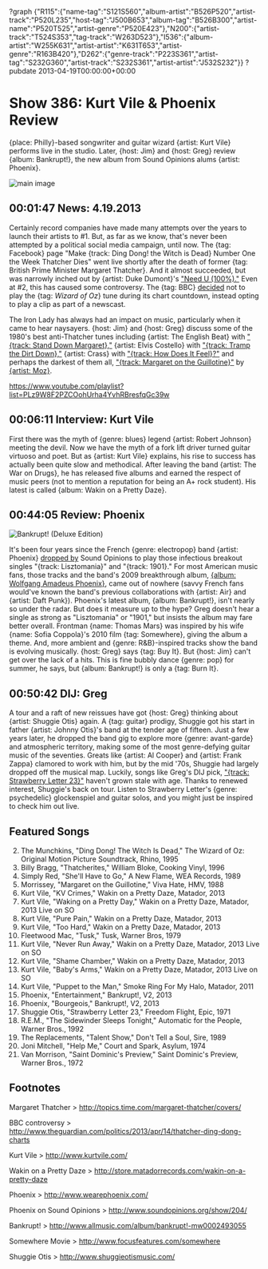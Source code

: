 ?graph {"R115":{"name-tag":"S121S560","album-artist":"B526P520","artist-track":"P520L235","host-tag":"J500B653","album-tag":"B526B300","artist-name":"P520T525","artist-genre":"P520E423"},"N200":{"artist-track":"T524S353","tag-track":"W263D523"},"I536":{"album-artist":"W255K631","artist-artist":"K631T653","artist-genre":"R163B420"},"D262":{"genre-track":"P223S361","artist-tag":"S232G360","artist-track":"S232S361","artist-artist":"J532S232"}}
?pubdate 2013-04-19T00:00:00+00:00

# Show 386: Kurt Vile & Phoenix Review
{place: Philly}-based songwriter and guitar wizard {artist: Kurt Vile} performs live in the studio. Later, {host: Jim} and {host: Greg} review {album: Bankrupt!}, the new album from Sound Opinions alums {artist: Phoenix}.

![main image](http://static.soundopinions.org/images/2013/kurtvile.jpg)

## 00:01:47 News: 4.19.2013
Certainly record companies have made many attempts over the years to launch their artists to #1. But, as far as we know, that's never been attempted by a political social media campaign, until now. The {tag: Facebook} page "Make {track: Ding Dong! the Witch is Dead} Number One the Week Thatcher Dies" went live shortly after the death of former {tag: British Prime Minister Margaret Thatcher}. And it almost succeeded, but was narrowly inched out by {artist: Duke Dumont}'s ["Need U (100%)."](https://www.youtube.com/watch?v=CgTB1ay_nnA) Even at #2, this has caused some controversy. The {tag: BBC} [decided](http://www.bbc.co.uk/blogs/aboutthebbc/posts/Statement-regarding-Radio-1s-Chart-Show-14-April-2013) not to play the {tag: *Wizard of Oz*} tune during its chart countdown, instead opting to play a clip as part of a newscast.

The Iron Lady has always had an impact on music, particularly when it came to hear naysayers. {host: Jim} and {host: Greg} discuss some of the 1980's best anti-Thatcher tunes including {artist: The English Beat} with ["{track: Stand Down Margaret},"]( https://www.youtube.com/watch?v=-K6YWX4OL0o) {artist: Elvis Costello} with ["{track: Tramp the Dirt Down},"](https://www.youtube.com/watch?feature=player_embedded&v=9t4-zDem1Sk) {artist: Crass} with ["{track: How Does It Feel}?"](https://www.youtube.com/watch?feature=player_embedded&v=mIDdvnHQrjk) and perhaps the darkest of them all, ["{track: Margaret on the Guillotine}"](https://www.youtube.com/watch?feature=player_embedded&v=hsq3H_6XuFA) by [{artist: Moz}](http://exclaim.ca/News/morrissey_pens_open_letter_on_thatcher_media_coverage_accuses_british_government_of_dictatorship_tactics).

https://www.youtube.com/playlist?list=PLz9W8F2PZCOohUrha4YvhRBresfqGc39w

## 00:06:11 Interview: Kurt Vile
First there was the myth of {genre: blues} legend {artist: Robert Johnson} meeting the devil. Now we have the myth of a fork lift driver turned guitar virtuoso and poet. But as {artist: Kurt Vile} explains, his rise to success has actually been quite slow and methodical. After leaving the band {artist: The War on Drugs}, he has released five albums and earned the respect of music peers (not to mention a reputation for being an A+ rock student). His latest is called {album: Wakin on a Pretty Daze}. 

## 00:44:05 Review: Phoenix
![Bankrupt! (Deluxe Edition)](http://is5.mzstatic.com/image/thumb/Music/v4/02/72/29/0272292e-9d78-e029-cc7d-44fa97206725/source/600x600bb.jpg "5500360/599818944")

It's been four years since the French {genre: electropop} band {artist: Phoenix} [dropped by](http://www.soundopinions.org/show/204/) Sound Opinions to play those infectious breakout singles "{track: Lisztomania}" and "{track: 1901}." For most American music fans, those tracks and the band's 2009 breakthrough album, [{album: Wolfgang Amadeus Phoenix}](show/185/review/phoenix), came out of nowhere (savvy French fans would've known the band's previous collaborations with {artist: Air} and {artist: Daft Punk}). Phoenix's latest album, {album: Bankrupt!}, isn't nearly so under the radar. But does it measure up to the hype? Greg doesn't hear a single as strong as "Lisztomania" or "1901," but insists the album may fare better overall. Frontman {name: Thomas Mars} was inspired by his wife {name: Sofia Coppola}'s 2010 film {tag: Somewhere}, giving the album a theme. And, more ambient and {genre: R&B}-inspired tracks show the band is evolving musically. {host: Greg} says {tag: Buy It}. But {host: Jim} can't get over the lack of a hits. This is fine bubbly dance {genre: pop} for summer, he says, but {album: Bankrupt!} is only a {tag: Burn It}.


## 00:50:42 DIJ: Greg
A tour and a raft of new reissues have got {host: Greg} thinking about {artist: Shuggie Otis} again. A {tag: guitar} prodigy, Shuggie got his start in father {artist: Johnny Otis}'s band at the tender age of fifteen. Just a few years later, he dropped the band gig to explore more {genre: avant-garde} and atmospheric territory, making some of the most genre-defying guitar music of the seventies. Greats like {artist: Al Cooper} and {artist: Frank Zappa} clamored to work with him, but by the mid '70s, Shuggie had largely dropped off the musical map. Luckily, songs like Greg's DIJ pick, ["{track: Strawberry Letter 23}"](https://www.youtube.com/watch?v=iAPPAJ1sT8g) haven't grown stale with age. Thanks to renewed interest, Shuggie's back on tour. Listen to Strawberry Letter's {genre: psychedelic} glockenspiel and guitar solos, and you might just be inspired to check him out live.


## Featured Songs
2. The Munchkins, "Ding Dong! The Witch Is Dead," The Wizard of Oz: Original Motion Picture Soundtrack, Rhino, 1995
3. Billy Bragg, "Thatcherites," William Bloke, Cooking Vinyl, 1996
4. Simply Red, "She'll Have to Go," A New Flame, WEA Records, 1989
5. Morrissey, "Margaret on the Guillotine," Viva Hate, HMV, 1988
6. Kurt Vile, "KV Crimes," Wakin on a Pretty Daze, Matador, 2013
7. Kurt Vile, "Waking on a Pretty Day," Wakin on a Pretty Daze, Matador, 2013 Live on SO
8. Kurt Vile, "Pure Pain," Wakin on a Pretty Daze, Matador, 2013
9. Kurt Vile, "Too Hard," Wakin on a Pretty Daze, Matador, 2013
10. Fleetwood Mac, "Tusk," Tusk, Warner Bros, 1979
11. Kurt Vile, "Never Run Away," Wakin on a Pretty Daze, Matador, 2013 Live on SO
12. Kurt Vile, "Shame Chamber," Wakin on a Pretty Daze, Matador, 2013
13. Kurt Vile, "Baby's Arms," Wakin on a Pretty Daze, Matador, 2013 Live on SO
14. Kurt Vile, "Puppet to the Man," Smoke Ring For My Halo, Matador, 2011
15. Phoenix, "Entertainment," Bankrupt!, V2, 2013
16. Phoenix, "Bourgeois," Bankrupt!, V2, 2013
17. Shuggie Otis, "Strawberry Letter 23," Freedom Flight, Epic, 1971
18. R.E.M., "The Sidewinder Sleeps Tonight," Automatic for the People, Warner Bros., 1992
19. The Replacements, "Talent Show," Don't Tell a Soul, Sire, 1989
20. Joni Mitchell, "Help Me," Court and Spark, Asylum, 1974
21. Van Morrison, "Saint Dominic's Preview," Saint Dominic's Preview, Warner Bros., 1972

## Footnotes

Margaret Thatcher > http://topics.time.com/margaret-thatcher/covers/

BBC controversy > http://www.theguardian.com/politics/2013/apr/14/thatcher-ding-dong-charts
 
Kurt Vile > http://www.kurtvile.com/

Wakin on a Pretty Daze > http://store.matadorrecords.com/wakin-on-a-pretty-daze

Phoenix > http://www.wearephoenix.com/

Phoenix on Sound Opinions > http://www.soundopinions.org/show/204/

Bankrupt! > http://www.allmusic.com/album/bankrupt!-mw0002493055

Somewhere Movie > http://www.focusfeatures.com/somewhere

Shuggie Otis > http://www.shuggieotismusic.com/
